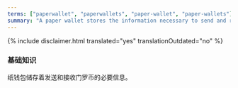 ```yaml
---
terms: ["paperwallet", "paperwallets", "paper-wallet", "paper-wallets"]
summary: "A paper wallet stores the information necessary to send and receive Monero"
---
```


{% include disclaimer.html translated="yes" translationOutdated="no" %}
### 基础知识

纸钱包储存着发送和接收门罗币的必要信息。
